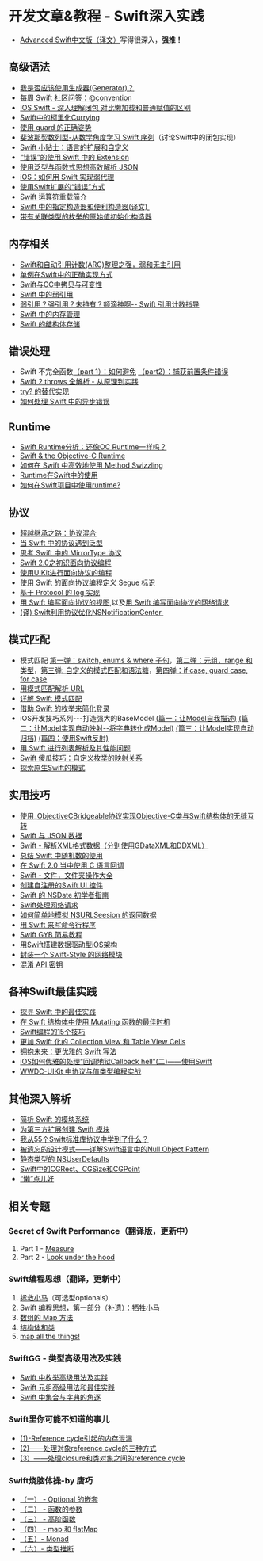 # 开发文章&教程 - Swift深入实践
- [Advanced Swift中文版（译文）][1]写得很深入，**强推！**

## 高级语法
- [我是否应该使用生成器(Generator)？][2]
- [每周 Swift 社区问答：@convention][3]
- [IOS Swift - 深入理解闭包 对比懒加载和普通赋值的区别][4]
- [Swift中的柯里化Currying][5]
- [使用 guard 的正确姿势][6]
- [斐波那契数列型-从数学角度学习 Swift 序列][7]（讨论Swift中的闭包实现）
- [Swift 小贴士：语言的扩展和自定义][8]
- [“错误”的使用 Swift 中的 Extension][9]
- [使用泛型与函数式思想高效解析 JSON][10]
- [iOS：如何用 Swift 实现弱代理][11]
- [使用Swift扩展的“错误”方式][12]
- [Swift 运算符重载简介][13]
- [Swift 中的指定构造器和便利构造器(译文) ][14]
- [带有关联类型的枚举的原始值初始化构造器][15]

## 内存相关
- [Swift和自动引用计数(ARC)整理之强，弱和无主引用][16]
- [单例在Swift中的正确实现方式][17]
- [Swift与OC中拷贝与可变性][18]
- [Swift 中的弱引用][19]
- [弱引用？强引用？未持有？额滴神啊-- Swift 引用计数指导][20]
- [Swift 中的内存管理][21]
- [Swift 的结构体存储][22]

## 错误处理
- Swift 不完全函数[（part 1）：如何避免][23] [（part2）：捕获前置条件错误][24]
- [Swift 2 throws 全解析 - 从原理到实践][25]
- [try? 的替代实现][26]
- [如何处理 Swift 中的异步错误][27]

## Runtime
- [Swift Runtime分析：还像OC Runtime一样吗？][28]
- [Swift & the Objective-C Runtime][29]
- [如何在 Swift 中高效地使用 Method Swizzling][30]
- [Runtime在Swift中的使用][31]
- [如何在Swift项目中使用runtime?][32]

## 协议
- [超越继承之路：协议混合][33]
- [当 Swift 中的协议遇到泛型][34]
- [思考 Swift 中的 MirrorType 协议][35]
- [Swift 2.0之初识面向协议编程][36]
- [使用UIKit进行面向协议的编程][37]
- [使用 Swift 的面向协议编程定义 Segue 标识][38]
- [基于 Protocol 的 log 实现][39]
- [用 Swift 编写面向协议的视图][40],以及[用 Swift 编写面向协议的网络请求][41]
- [(译) Swift利用协议优化NSNotificationCenter ][42]

## 模式匹配
- 模式匹配 [第一弹：switch, enums & where 子句][43]，[第二弹：元组，range 和类型][44]，[第三弹: 自定义的模式匹配和语法糖][45]，[第四弹：if case, guard case, for case][46]
- [用模式匹配解析 URL][47]
- [详解 Swift 模式匹配][48]
- [借助 Swift 的枚举来简化登录][49]
- iOS开发技巧系列---打造强大的BaseModel [(篇一：让Model自我描述)][50] [(篇二：让Model实现自动映射--将字典转化成Model)][51] [(篇三：让Model实现自动归档)][52] [(篇四：使用Swift反射)][53]
- [用 Swift 进行列表解析及其性能问题][54]
- [Swift 傻瓜技巧：自定义枚举的映射关系][55]
- [探索原生Swift的模式][56]

## 实用技巧
- [使用\_ObjectiveCBridgeable协议实现Objective-C类与Swift结构体的无缝互转][57]
- [Swift 与 JSON 数据][58]
- [Swift - 解析XML格式数据（分别使用GDataXML和DDXML）][59]
- [总结 Swift 中随机数的使用][60]
- [在 Swift 2.0 当中使用 C 语言回调][61]
- [Swift - 文件，文件夹操作大全][62]
- [创建自注册的Swift UI 控件][63]
- [Swift 的 NSDate 初学者指南][64]
- [Swift处理网络请求][65]
- [如何简单地模拟 NSURLSeesion 的返回数据][66]
- [用 Swift 来写命令行程序][67]
- [Swift GYB 简易教程][68]
- [用Swift搭建数据驱动型iOS架构][69]
- [封装一个 Swift-Style 的网络模块][70]
- [混淆 API 密钥][71]

## 各种Swift最佳实践
- [探寻 Swift 中的最佳实践][72]
- [在 Swift 结构体中使用 Mutating 函数的最佳时机][73]
- [Swift编程的15个技巧][74]
- [更加 Swift 化的 Collection View 和 Table View Cells][75]
- [拥抱未来：更优雅的 Swift 写法][76]
 - [iOS如何优雅的处理“回调地狱Callback hell”(二)——使用Swift][77]
- [WWDC-UIKit 中协议与值类型编程实战][78]

## 其他深入解析
- [简析 Swift 的模块系统][79]
- [为第三方扩展创建 Swift 模块][80]
- [我从55个Swift标准库协议中学到了什么？][81]
- [被遗忘的设计模式——详解Swift语言中的Null Object Pattern][82]
- [静态类型的 NSUserDefaults][83]
- [Swift中的CGRect、CGSize和CGPoint][84]
- [“懒”点儿好][85]

## 相关专题
### Secret of Swift Performance（翻译版，更新中）
1. Part 1 - [Measure][86]
2. Part 2 - [Look under the hood][87]

### Swift编程思想（翻译，更新中）
1. [拯救小马][88]（可选型optionals）
2. [Swift 编程思想，第一部分（补遗）：牺牲小马][89]
2. [数组的 Map 方法][90]
3. [结构体和类][91]
1. [map all the things!][92]

### SwiftGG - 类型高级用法及实践
- [Swift 中枚举高级用法及实践][93]
- [Swift 元组高级用法和最佳实践][94]
- [Swift 中集合与字典的角逐][95]

### Swift里你可能不知道的事儿
- [(1)-Reference cycle引起的内存泄漏][96]
- [(2)——处理对象reference cycle的三种方式][97]
- [(3）——处理closure和类对象之间的reference cycle][98]

### Swift烧脑体操-by 唐巧
- [（一） - Optional 的嵌套][99]
- [（二） - 函数的参数][100]
- [（三） - 高阶函数][101]
- [（四） - map 和 flatMap][102]
- [（五）- Monad][103]
- [（六）- 类型推断][104]

[1]:	http://www.jianshu.com/p/18744b078508 "Advanced Swift中文版"
[2]:	http://swift.gg/2016/04/14/should-i-be-using-a-generator-or-not/ "我是否应该使用生成器(Generator)？"
[3]:	http://swift.gg/2016/05/18/swift-qa-2016-05-18/ "每周 Swift 社区问答：@convention"
[4]:	http://blog.csdn.net/zimo2013/article/details/50073691 "IOS_Swift_深入理解闭包 对比懒加载和普通赋值的区别"
[5]:	http://segmentfault.com/a/1190000004340919 "Swift中的柯里化Currying"
[6]:	http://swift.gg/2016/02/14/swift-guard-radix/ "使用 guard 的正确姿势"
[7]:	http://swift.gg/2015/12/04/the-fibonacci-sequencetype/ "斐波那契数列型-从数学角度学习 Swift 序列"
[8]:	http://www.cocoachina.com/swift/20151223/14774.html
[9]:	http://swift.gg/2016/05/16/using-swift-extensions/ "“错误”的使用 Swift 中的 Extension"
[10]:	http://codebuild.me/2015/09/14/efficient-json-in-swift-with-functional-concepts-and-generics/
[11]:	http://swift.gg/2016/01/19/ios-weak-delegates-swift/ "iOS：如何用 Swift 实现弱代理"
[12]:	http://geek.csdn.net/news/detail/67296 "使用Swift扩展的“错误”方式"
[13]:	http://swift.gg/2016/04/19/operator-overloading-swift/ "Swift 运算符重载简介"
[14]:	http://www.jianshu.com/p/22e666332f01 "Swift 中的指定构造器和便利构造器 [译文]"
[15]:	http://swift.gg/2016/07/11/associated-types-enum-raw-value-initializers/ "带有关联类型的枚举的原始值初始化构造器"
[16]:	http://www.devtf.cn/?p=462
[17]:	http://www.devtf.cn/?p=937
[18]:	http://649395594.github.io/blog/2015/12/23/swiftyu-oczhong-kao-bei-yu-ke-bian-xing/ "Swift与OC中拷贝与可变性"
[19]:	http://swift.gg/2015/12/28/friday-qa-2015-12-11-swift-weak-references/ "Friday Q&A 2015-12-11：Swift 中的弱引用"
[20]:	http://www.cocoachina.com/swift/20160202/15182.html
[21]:	http://forrestchang.github.io/2016/04/15/swift-arc-notes/
[22]:	http://swift.gg/2016/06/08/friday-qa-2016-01-29-swift-struct-storage/ "Friday Q&A 2016-01-29: Swift 的结构体存储"
[23]:	http://www.cocoachina.com/swift/20160321/15729.html
[24]:	http://www.cocoachina.com/swift/20160323/15751.html
[25]:	http://www.ibm.com/developerworks/cn/mobile/mo-cn-swift/index.html "Swift 2 throws 全解析 - 从原理到实践"
[26]:	http://swift.gg/2015/10/13/alternatives-to-try-swiftlang/ "try? 的替代实现"
[27]:	http://swift.gg/2016/02/16/async-errors/ "如何处理 Swift 中的异步错误"
[28]:	http://mp.weixin.qq.com/s?__biz=MzA3ODg4MDk0Ng==&mid=403153173&idx=1&sn=c631f95b28a0eb4b842a9494e43a30e5
[29]:	http://nshipster.cn/swift-objc-runtime/ "Swift & the Objective-C Runtime"
[30]:	http://swift.gg/2016/03/29/effective-method-swizzling-with-swift/ "如何在 Swift 中高效地使用 Method Swizzling"
[31]:	https://github.com/icepy/_posts/issues/8
[32]:	http://icetime17.github.io/2016/07/03/2016-07/iOS-%E5%A6%82%E4%BD%95%E5%9C%A8Swift%E9%A1%B9%E7%9B%AE%E4%B8%AD%E4%BD%BF%E7%94%A8runtime/ "iOS --- 如何在Swift项目中使用runtime?"
[33]:	http://chengway.in/chao-yue-ji-cheng-zhi-lu-xie-yi-hun-he/
[34]:	http://chengway.in/dang-swift-zhong-de-fan-xing-yu-dao-xie-yi/
[35]:	http://segmentfault.com/a/1190000004388185 "思考 Swift 中的 MirrorType 协议"
[36]:	http://www.swiftyper.com/Swift/introducing-protocol-oriented-programming-in-swift-2.html "Swift 2.0之初识面向协议编程"
[37]:	http://www.cocoachina.com/ios/20151208/14581.html
[38]:	http://swift.gg/2016/02/01/protocol-oriented-segue-identifiers-swift/ "使用 Swift 的面向协议编程定义 Segue 标识"
[39]:	http://www.cocoachina.com/swift/20160118/14935.html
[40]:	http://swift.gg/2016/06/01/protocol-oriented-views-in-swift/ "用 Swift 编写面向协议的视图"
[41]:	http://swift.gg/2016/06/03/protocol-oriented-networking-in-swift/ "用 Swift 编写面向协议的网络请求"
[42]:	http://www.jianshu.com/p/35fed6082b01 "[译]Swift利用协议优化NSNotificationCenter"
[43]:	https://chengway.in/mo-shi-pi-pei-di-yi-dan-switch-enums-where-zi-ju/ "模式匹配第一弹：switch, enums & where 子句"
[44]:	https://chengway.in/mo-shi-pi-pei-di-er-dan-yuan-zu-range-he-lei-xing/ "模式匹配第二弹：元组，range 和类型"
[45]:	https://chengway.in/mo-shi-pi-pei-di-san-dan-zi-ding-yi-de-mo-shi-pi-pei-he-yu-fa-tang/ "模式匹配第三弹: 自定义的模式匹配和语法糖"
[46]:	https://chengway.in/mo-shi-pi-pei-di-si-dan-if-case-guard-case-for-case/ "模式匹配第四弹：if case, guard case, for case"
[47]:	http://swift.gg/2015/09/15/urls-and-pattern-matching/
[48]:	http://swift.gg/2015/10/27/swift-pattern-matching-in-detail/ "详解 Swift 模式匹配"
[49]:	https://realm.io/cn/news/david-east-simplifying-login-swift-enums/ "借助 Swift 的枚举来简化登录"
[50]:	http://www.jianshu.com/p/53b1e5785b24 "iOS开发技巧系列---打造强大的BaseModel(篇一：让Model自我描述)"
[51]:	http://www.jianshu.com/p/7d94e49297b6 "iOS开发技巧系列---打造强大的BaseModel(篇二：让Model实现自动映射--将字典转化成Model)"
[52]:	http://www.jianshu.com/p/afe92d90c563 "iOS开发技巧系列---打造强大的BaseModel(篇三：让Model实现自动归档)"
[53]:	http://www.jianshu.com/p/2a7176f3f879 "iOS开发技巧系列---打造强大的BaseModel(篇四：使用Swift反射)"
[54]:	http://swift.gg/2015/10/29/list-comprehensions-and-performance-with-swift/ "用 Swift 进行列表解析及其性能问题"
[55]:	http://swift.gg/2016/06/13/stupid-swift-tricks-5-enums/ "Swift 傻瓜技巧：自定义枚举的映射关系"
[56]:	https://www.sdk.cn/news/4006
[57]:	http://southpeak.github.io/blog/2015/10/26/objectivecbridgeable-protocol-for-objectivec-class-and-swift-struct/
[58]:	http://swiftcafe.io/2015/07/18/swift-json/
[59]:	http://www.hangge.com/blog/cache/detail_646.html
[60]:	http://www.cocoachina.com/swift/20151013/13624.html
[61]:	http://swift.gg/2015/11/11/c-callbacks-in-swift/ "在 Swift 2.0 当中使用 C 语言回调"
[62]:	http://www.hangge.com/blog/cache/detail_527.html "Swift - 文件，文件夹操作大全"
[63]:	http://www.devtf.cn/?p=1162 "创建自注册的Swift UI 控件"
[64]:	http://swift.gg/2015/12/14/a-beginners-guide-to-nsdate-in-swift/ "Swift 的 NSDate 初学者指南"
[65]:	https://github.com/icepy/_posts/issues/10 "每周练习：Swift处理网络请求"
[66]:	http://swift.gg/2016/01/22/an-easy-way-to-stub-nsurlsession/ "如何简单地模拟 NSURLSeesion 的返回数据"
[67]:	http://swift.gg/2016/03/28/command-line-utilities-in-swift/ "用 Swift 来写命令行程序"
[68]:	http://swift.gg/2016/03/04/a-short-swift-gyb-tutorial/ "Swift GYB 简易教程"
[69]:	http://mrpeak.cn/blog/swift-dda/ "用Swift搭建数据驱动型iOS架构"
[70]:	http://www.jianshu.com/p/933c175d0fc6 "封装一个 Swift-Style 的网络模块"
[71]:	http://swift.gg/2016/07/04/obscuring-api-keys/ "混淆 API 密钥"
[72]:	https://realm.io/cn/news/gotocph-ash-furrow-best-practices-swift/ "探寻 Swift 中的最佳实践"
[73]:	http://swift.gg/2016/02/06/when-to-use-mutating-functions-in-swift-structs/ "在 Swift 结构体中使用 Mutating 函数的最佳时机"
[74]:	http://geek.csdn.net/news/detail/58593
[75]:	http://swift.gg/2016/02/02/being-swifty-with-collection-view-and-table-view-cells/ "更加 Swift 化的 Collection View 和 Table View Cells"
[76]:	https://realm.io/cn/news/doios-daniel-steinberg-ready-for-the-future/ "拥抱未来：更优雅的 Swift 写法"
[77]:	http://www.jianshu.com/p/deb65d0a6b8c "iOS如何优雅的处理“回调地狱Callback hell”(二)——使用Swift"
[78]:	http://www.jianshu.com/p/0d2fab095ae2 "WWDC-UIKit 中协议与值类型编程实战"
[79]:	http://www.cocoachina.com/industry/20140621/8904.html
[80]:	http://andelf.github.io/blog/2015/01/23/swift-3rd-library-install-as-swift-modules/
[81]:	http://www.cocoachina.com/swift/20160107/14868.html
[82]:	http://www.csdn.net/article/2015-11-17/2826234-null-object-pattern-in-swift
[83]:	http://swift.gg/2016/02/17/nsuserdefaults-static/ "静态类型的 NSUserDefaults"
[84]:	http://www.jianshu.com/p/da3c2c30e072 "Swift中的CGRect、CGSize和CGPoint"
[85]:	http://swift.gg/2016/03/25/being-lazy/ "“懒”点儿好"
[86]:	http://southpeak.github.io/blog/2015/11/05/secret-of-swift-performance-part-1/
[87]:	http://southpeak.github.io/blog/2015/11/05/secret-of-swift-performance-part-2/
[88]:	http://swift.gg/2015/09/29/thinking-in-swift-1/ "Swift 编程思想，第一部分：拯救小马"
[89]:	http://swift.gg/2016/03/21/thinking-in-swift-1-addendum/ "Swift 编程思想，第一部分（补遗）：牺牲小马"
[90]:	http://swift.gg/2015/10/09/thinking-in-swift-2/ "Swift 编程思想，第二部分：数组的 Map 方法"
[91]:	http://alisoftware.github.io/swift/2015/10/03/thinking-in-swift-3/ "Swift编程思想第三部分：结构体和类"
[92]:	http://swift.gg/2015/10/22/thinking-in-swift-4/ "Swift 编程思想 Part 4：map all the things!"
[93]:	http://swift.gg/2015/11/20/advanced-practical-enum-examples/ "Swift 中枚举高级用法及实践"
[94]:	http://swift.gg/2015/10/10/tuples-swift-advanced-usage-best-practices/ "Swift 元组高级用法和最佳实践"
[95]:	http://swift.gg/2016/01/20/sets-vs-dictionaries-smackdown-in-swiftlang/ "Swift 中集合与字典的角逐"
[96]:	http://segmentfault.com/a/1190000004331260 "Swift里你可能不知道的事儿(1)-Reference cycle引起的内存泄漏"
[97]:	http://segmentfault.com/a/1190000004345727 "Swift里你可能不知道的事儿(2)——处理对象reference cycle的三种方式"
[98]:	https://segmentfault.com/a/1190000004584432 "Swift里你可能不知道的事儿（3）——处理closure和类对象之间的reference cycle"
[99]:	http://www.infoq.com/cn/articles/swift-brain-gym-optional
[100]:	http://www.infoq.com/cn/articles/swift-brain-gym-arguments?utm_campaign=rightbar_v2&utm_source=infoq&utm_medium=articles_link&utm_content=link_text "Swift 烧脑体操（二） - 函数的参数"
[101]:	http://www.infoq.com/cn/articles/swift-brain-gym-high-order-function?utm_campaign=rightbar_v2&utm_source=infoq&utm_medium=articles_link&utm_content=link_text "Swift 烧脑体操（三） - 高阶函数"
[102]:	http://www.infoq.com/cn/articles/swift-brain-gym-map-and-flatmap?utm_campaign=rightbar_v2&utm_source=infoq&utm_medium=articles_link&utm_content=link_text "Swift 烧脑体操（四） - map 和 flatMap"
[103]:	http://www.infoq.com/cn/articles/swift-brain-gym-monad?utm_campaign=rightbar_v2&utm_source=infoq&utm_medium=articles_link&utm_content=link_text "Swift 烧脑体操（五）- Monad"
[104]:	http://blog.devtang.com/2016/05/22/swift-gym-6-type-infer/ "Swift 烧脑体操（六）- 类型推断"